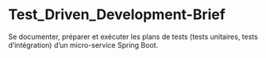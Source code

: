 # Test_Driven_Development-Brief
Se documenter, préparer et exécuter les plans de tests (tests unitaires, tests d’intégration) d’un micro-service Spring Boot.
